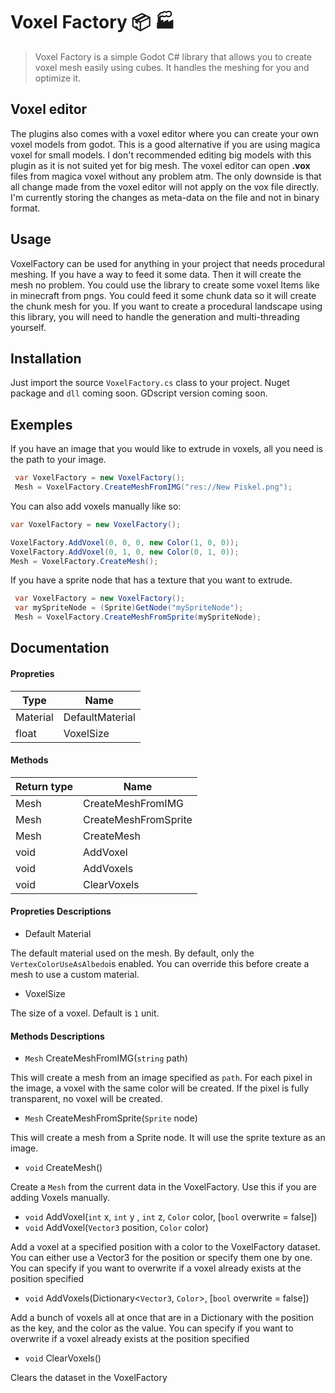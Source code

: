 # Voxel Factory 📦 :factory: 

> Voxel Factory is a simple Godot C# library that allows you to create voxel mesh easily using cubes. It handles the meshing for you and optimize it. 

## Voxel editor
The plugins also comes with a voxel editor where you can create your own voxel models from godot. This is a good alternative if you are using magica voxel for small models. I don't recommended editing big models with this plugin as it is not suited yet for big mesh. The voxel editor can open **.vox** files from magica voxel without any problem atm. The only downside is that all change made from the voxel editor will not apply on the vox file directly. I'm currently storing the changes as meta-data on the file and not in binary format.

## Usage

VoxelFactory can be used for anything in your project that needs procedural meshing. If you have a way to feed it some data. Then it will create the mesh no problem. You could use the library to create some voxel Items like in minecraft from pngs. You could feed it some chunk data so it will create the chunk mesh for you. If you want to create a procedural landscape using this library, you will need to handle the generation and multi-threading yourself.



## Installation
Just import the source `VoxelFactory.cs` class to your project. 
Nuget package and `dll` coming soon.
GDscript version coming soon.

## Exemples

If you have an image that you would like to extrude in voxels, all you need is the path to your image.

```csharp
 var VoxelFactory = new VoxelFactory();
 Mesh = VoxelFactory.CreateMeshFromIMG("res://New Piskel.png");
```

You can also add voxels manually like so:

```csharp
var VoxelFactory = new VoxelFactory();

VoxelFactory.AddVoxel(0, 0, 0, new Color(1, 0, 0));
VoxelFactory.AddVoxel(0, 1, 0, new Color(0, 1, 0));
Mesh = VoxelFactory.CreateMesh();
```

If you have a sprite node that has a texture that you want to extrude. 

```csharp
 var VoxelFactory = new VoxelFactory();
 var mySpriteNode = (Sprite)GetNode("mySpriteNode");
 Mesh = VoxelFactory.CreateMeshFromSprite(mySpriteNode);
```



## Documentation

#### Propreties

| Type     | Name            |
| -------- | --------------- |
| Material | DefaultMaterial |
| float    | VoxelSize       |

#### Methods

| Return type | Name                 |
| ----------- | -------------------- |
| Mesh        | CreateMeshFromIMG    |
| Mesh        | CreateMeshFromSprite |
| Mesh        | CreateMesh           |
| void        | AddVoxel             |
| void        | AddVoxels            |
| void        | ClearVoxels          |


#### Propreties Descriptions

- Default Material

The default material used on the mesh. By default, only the `VertexColorUseAsAlbedo`is enabled. You can override this before create a mesh to use a custom material.

- VoxelSize 

The size of a voxel. Default is `1` unit.

#### Methods Descriptions

- `Mesh` CreateMeshFromIMG(`string` path)

This will create a mesh from an image specified as `path`. For each pixel in the image, a voxel with the same color will be created. If the pixel is fully transparent, no voxel will be created.

- `Mesh` CreateMeshFromSprite(`Sprite` node)

This will create a mesh from a Sprite node. It will use the sprite texture as an image.

- `void` CreateMesh() 

Create a `Mesh` from the current data in the VoxelFactory. Use this if you are adding Voxels manually.

- `void` AddVoxel(`int` x, `int` y , `int` z, `Color` color, [`bool` overwrite = false])
- `void` AddVoxel(`Vector3` position, `Color` color)

Add a voxel at a specified position with a color to the VoxelFactory dataset. You can either use a Vector3 for the position or specify them one by one. You can specify if you want to overwrite if a voxel already exists at the position specified

- `void` AddVoxels(Dictionary<`Vector3`, `Color`>, [`bool` overwrite = false])

Add a bunch of voxels all at once that are in a Dictionary with the position as the key, and the color as the value. You can specify if you want to overwrite if a voxel already exists at the position specified

- `void` ClearVoxels()

Clears the dataset in the VoxelFactory
